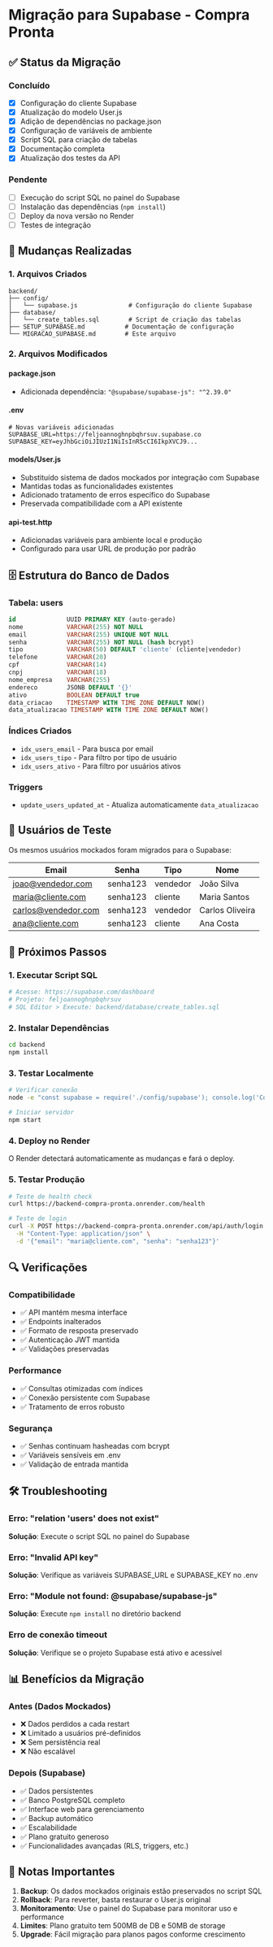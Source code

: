 # Migração para Supabase - Compra Pronta

## ✅ Status da Migração

### Concluído
- [x] Configuração do cliente Supabase
- [x] Atualização do modelo User.js
- [x] Adição de dependências no package.json
- [x] Configuração de variáveis de ambiente
- [x] Script SQL para criação de tabelas
- [x] Documentação completa
- [x] Atualização dos testes da API

### Pendente
- [ ] Execução do script SQL no painel do Supabase
- [ ] Instalação das dependências (`npm install`)
- [ ] Deploy da nova versão no Render
- [ ] Testes de integração

## 🔄 Mudanças Realizadas

### 1. Arquivos Criados
```
backend/
├── config/
│   └── supabase.js              # Configuração do cliente Supabase
├── database/
│   └── create_tables.sql        # Script de criação das tabelas
├── SETUP_SUPABASE.md           # Documentação de configuração
└── MIGRACAO_SUPABASE.md        # Este arquivo
```

### 2. Arquivos Modificados

#### package.json
- Adicionada dependência: `"@supabase/supabase-js": "^2.39.0"`

#### .env
```env
# Novas variáveis adicionadas
SUPABASE_URL=https://feljoannoghnpbqhrsuv.supabase.co
SUPABASE_KEY=eyJhbGciOiJIUzI1NiIsInR5cCI6IkpXVCJ9...
```

#### models/User.js
- Substituído sistema de dados mockados por integração com Supabase
- Mantidas todas as funcionalidades existentes
- Adicionado tratamento de erros específico do Supabase
- Preservada compatibilidade com a API existente

#### api-test.http
- Adicionadas variáveis para ambiente local e produção
- Configurado para usar URL de produção por padrão

## 🗄️ Estrutura do Banco de Dados

### Tabela: users
```sql
id              UUID PRIMARY KEY (auto-gerado)
nome            VARCHAR(255) NOT NULL
email           VARCHAR(255) UNIQUE NOT NULL
senha           VARCHAR(255) NOT NULL (hash bcrypt)
tipo            VARCHAR(50) DEFAULT 'cliente' (cliente|vendedor)
telefone        VARCHAR(20)
cpf             VARCHAR(14)
cnpj            VARCHAR(18)
nome_empresa    VARCHAR(255)
endereco        JSONB DEFAULT '{}'
ativo           BOOLEAN DEFAULT true
data_criacao    TIMESTAMP WITH TIME ZONE DEFAULT NOW()
data_atualizacao TIMESTAMP WITH TIME ZONE DEFAULT NOW()
```

### Índices Criados
- `idx_users_email` - Para busca por email
- `idx_users_tipo` - Para filtro por tipo de usuário
- `idx_users_ativo` - Para filtro por usuários ativos

### Triggers
- `update_users_updated_at` - Atualiza automaticamente `data_atualizacao`

## 👥 Usuários de Teste

Os mesmos usuários mockados foram migrados para o Supabase:

| Email | Senha | Tipo | Nome |
|-------|-------|------|------|
| joao@vendedor.com | senha123 | vendedor | João Silva |
| maria@cliente.com | senha123 | cliente | Maria Santos |
| carlos@vendedor.com | senha123 | vendedor | Carlos Oliveira |
| ana@cliente.com | senha123 | cliente | Ana Costa |

## 🚀 Próximos Passos

### 1. Executar Script SQL
```bash
# Acesse: https://supabase.com/dashboard
# Projeto: feljoannoghnpbqhrsuv
# SQL Editor > Execute: backend/database/create_tables.sql
```

### 2. Instalar Dependências
```bash
cd backend
npm install
```

### 3. Testar Localmente
```bash
# Verificar conexão
node -e "const supabase = require('./config/supabase'); console.log('Conectado:', !!supabase);"

# Iniciar servidor
npm start
```

### 4. Deploy no Render
O Render detectará automaticamente as mudanças e fará o deploy.

### 5. Testar Produção
```bash
# Teste de health check
curl https://backend-compra-pronta.onrender.com/health

# Teste de login
curl -X POST https://backend-compra-pronta.onrender.com/api/auth/login \
  -H "Content-Type: application/json" \
  -d '{"email": "maria@cliente.com", "senha": "senha123"}'
```

## 🔍 Verificações

### Compatibilidade
- ✅ API mantém mesma interface
- ✅ Endpoints inalterados
- ✅ Formato de resposta preservado
- ✅ Autenticação JWT mantida
- ✅ Validações preservadas

### Performance
- ✅ Consultas otimizadas com índices
- ✅ Conexão persistente com Supabase
- ✅ Tratamento de erros robusto

### Segurança
- ✅ Senhas continuam hasheadas com bcrypt
- ✅ Variáveis sensíveis em .env
- ✅ Validação de entrada mantida

## 🛠️ Troubleshooting

### Erro: "relation 'users' does not exist"
**Solução**: Execute o script SQL no painel do Supabase

### Erro: "Invalid API key"
**Solução**: Verifique as variáveis SUPABASE_URL e SUPABASE_KEY no .env

### Erro: "Module not found: @supabase/supabase-js"
**Solução**: Execute `npm install` no diretório backend

### Erro de conexão timeout
**Solução**: Verifique se o projeto Supabase está ativo e acessível

## 📊 Benefícios da Migração

### Antes (Dados Mockados)
- ❌ Dados perdidos a cada restart
- ❌ Limitado a usuários pré-definidos
- ❌ Sem persistência real
- ❌ Não escalável

### Depois (Supabase)
- ✅ Dados persistentes
- ✅ Banco PostgreSQL completo
- ✅ Interface web para gerenciamento
- ✅ Backup automático
- ✅ Escalabilidade
- ✅ Plano gratuito generoso
- ✅ Funcionalidades avançadas (RLS, triggers, etc.)

## 📝 Notas Importantes

1. **Backup**: Os dados mockados originais estão preservados no script SQL
2. **Rollback**: Para reverter, basta restaurar o User.js original
3. **Monitoramento**: Use o painel do Supabase para monitorar uso e performance
4. **Limites**: Plano gratuito tem 500MB de DB e 50MB de storage
5. **Upgrade**: Fácil migração para planos pagos conforme crescimento